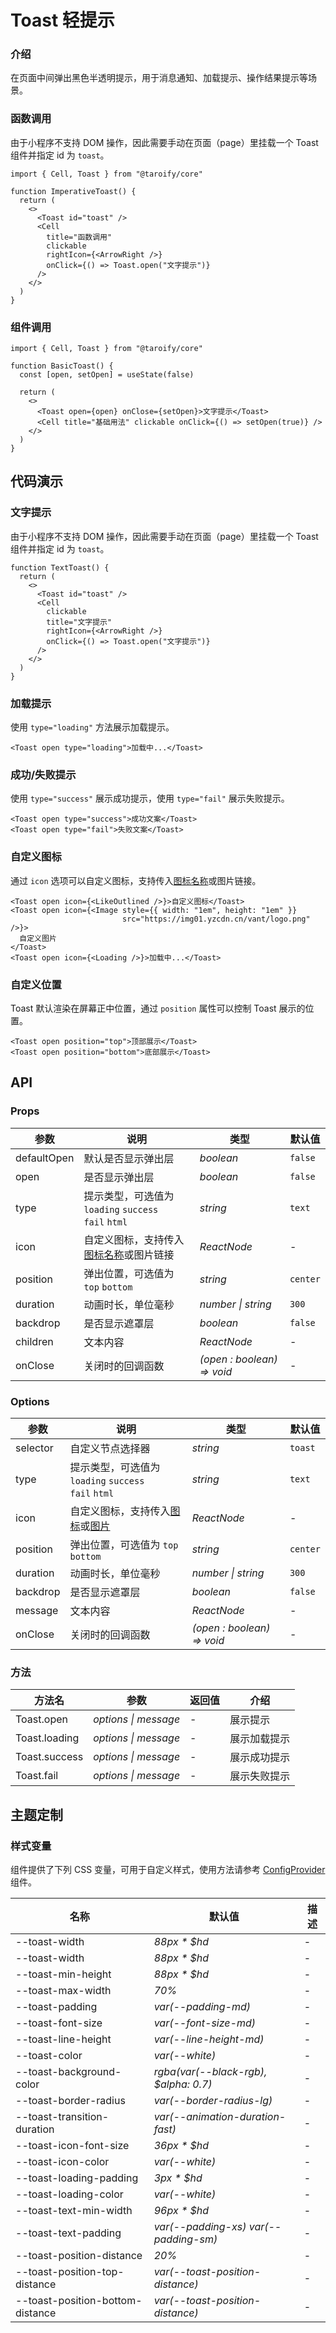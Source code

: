 # Toast 轻提示

### 介绍

在页面中间弹出黑色半透明提示，用于消息通知、加载提示、操作结果提示等场景。

### 函数调用

由于小程序不支持 DOM 操作，因此需要手动在页面（page）里挂载一个 Toast 组件并指定 id 为 `toast`。

```tsx
import { Cell, Toast } from "@taroify/core"

function ImperativeToast() {
  return (
    <>
      <Toast id="toast" />
      <Cell
        title="函数调用"
        clickable
        rightIcon={<ArrowRight />}
        onClick={() => Toast.open("文字提示")}
      />
    </>
  )
}
```

### 组件调用

```tsx
import { Cell, Toast } from "@taroify/core"

function BasicToast() {
  const [open, setOpen] = useState(false)

  return (
    <>
      <Toast open={open} onClose={setOpen}>文字提示</Toast>
      <Cell title="基础用法" clickable onClick={() => setOpen(true)} />
    </>
  )
}
```

## 代码演示

### 文字提示

由于小程序不支持 DOM 操作，因此需要手动在页面（page）里挂载一个 Toast 组件并指定 id 为 `toast`。

```tsx
function TextToast() {
  return (
    <>
      <Toast id="toast" />
      <Cell
        clickable
        title="文字提示"
        rightIcon={<ArrowRight />}
        onClick={() => Toast.open("文字提示")}
      />
    </>
  )
}
```

### 加载提示

使用 `type="loading"` 方法展示加载提示。

```tsx
<Toast open type="loading">加载中...</Toast>
```

### 成功/失败提示

使用 `type="success"` 展示成功提示，使用 `type="fail"` 展示失败提示。

```tsx
<Toast open type="success">成功文案</Toast>
<Toast open type="fail">失败文案</Toast>
```

### 自定义图标

通过 `icon` 选项可以自定义图标，支持传入[图标名称](/components/icon)或图片链接。

```tsx
<Toast open icon={<LikeOutlined />}>自定义图标</Toast>
<Toast open icon={<Image style={{ width: "1em", height: "1em" }}
                         src="https://img01.yzcdn.cn/vant/logo.png" />}>
  自定义图片
</Toast>
<Toast open icon={<Loading />}>加载中...</Toast>
```

### 自定义位置

Toast 默认渲染在屏幕正中位置，通过 `position` 属性可以控制 Toast 展示的位置。

```tsx
<Toast open position="top">顶部展示</Toast>
<Toast open position="bottom">底部展示</Toast>
```

## API

### Props

| 参数 | 说明 | 类型 | 默认值 |
| --- | --- | --- | --- |
| defaultOpen | 默认是否显示弹出层 | _boolean_ | `false` |
| open | 是否显示弹出层 | _boolean_ | `false` |
| type | 提示类型，可选值为 `loading` `success`<br>`fail` `html` | _string_ | `text` |
| icon | 自定义图标，支持传入[图标名称](/components/icon)或图片链接 | _ReactNode_ | - |
| position | 弹出位置，可选值为 `top` `bottom` | _string_ | `center` |
| duration | 动画时长，单位毫秒 | _number \| string_ | `300` |
| backdrop | 是否显示遮罩层 | _boolean_ | `false` |
| children | 文本内容 | _ReactNode_ | - |
| onClose | 关闭时的回调函数 | _(open : boolean) => void_ | - |

### Options

| 参数 | 说明 | 类型 | 默认值 |
| --- | --- | --- | --- |
| selector | 自定义节点选择器 | _string_ | `toast` |
| type | 提示类型，可选值为 `loading` `success`<br>`fail` `html` | _string_ | `text` |
| icon | 自定义图标，支持传入[图标](/components/icon)或[图片](/components/image) | _ReactNode_ | - |
| position | 弹出位置，可选值为 `top` `bottom` | _string_ | `center` |
| duration | 动画时长，单位毫秒 | _number \| string_ | `300` |
| backdrop | 是否显示遮罩层 | _boolean_ | `false` |
| message | 文本内容 | _ReactNode_ | - |
| onClose | 关闭时的回调函数 | _(open : boolean) => void_ | - |

### 方法

| 方法名 | 参数 | 返回值 | 介绍 |
| --- | --- | --- | --- |
| Toast.open | _options \| message_ | - | 展示提示 |
| Toast.loading | _options \| message_ | - | 展示加载提示 |
| Toast.success | _options \| message_ | - | 展示成功提示 |
| Toast.fail | _options \| message_ | - | 展示失败提示 |

## 主题定制

### 样式变量

组件提供了下列 CSS 变量，可用于自定义样式，使用方法请参考 [ConfigProvider](/components/config-provider/) 组件。

| 名称                               | 默认值                                   | 描述  |
|----------------------------------|---------------------------------------|-----|
| --toast-width                    | _88px * $hd_                          | -   |
| --toast-width                    | _88px * $hd_                          | -   |
| --toast-min-height               | _88px * $hd_                          | -   |
| --toast-max-width                | _70%_                                 | -   |
| --toast-padding                  | _var(--padding-md)_                   | -   |
| --toast-font-size                | _var(--font-size-md)_                 | -   |
| --toast-line-height              | _var(--line-height-md)_               | -   |
| --toast-color                    | _var(--white)_                        | -   |
| --toast-background-color         | _rgba(var(--black-rgb), $alpha: 0.7)_ | -   |
| --toast-border-radius            | _var(--border-radius-lg)_             | -   |
| --toast-transition-duration      | _var(--animation-duration-fast)_      | -   |
| --toast-icon-font-size           | _36px * $hd_                          | -   |
| --toast-icon-color               | _var(--white)_                        | -   |
| --toast-loading-padding          | _3px * $hd_                           | -   |
| --toast-loading-color            | _var(--white)_                        | -   |
| --toast-text-min-width           | _96px * $hd_                          | -   |
| --toast-text-padding             | _var(--padding-xs) var(--padding-sm)_ | -   |
| --toast-position-distance        | _20%_                                 | -   |
| --toast-position-top-distance    | _var(--toast-position-distance)_      | -   |
| --toast-position-bottom-distance | _var(--toast-position-distance)_      | -   |
